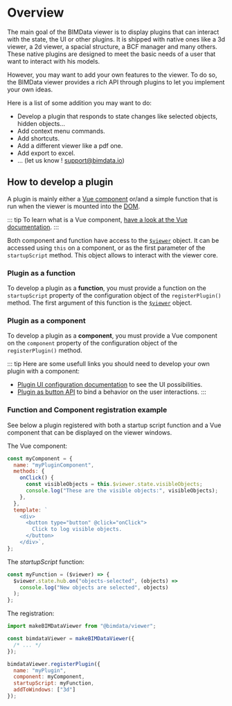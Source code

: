 # Overview

The main goal of the BIMData viewer is to display plugins that can interact with the state, the UI or other plugins. It is shipped with native ones like a 3d viewer, a 2d viewer, a spacial structure, a BCF manager and many others. These native plugins are designed to meet the basic needs of a user that want to interact with his models.

However, you may want to add your own features to the viewer. To do so, the BIMData viewer provides a rich API through plugins to let you implement your own ideas.

Here is a list of some addition you may want to do:

- Develop a plugin that responds to state changes like selected objects, hidden objects...
- Add context menu commands.
- Add shortcuts.
- Add a different viewer like a pdf one.
- Add export to excel.
- ... (let us know ! [support@bimdata.io](mailto:support@bimdata.io))

## How to develop a plugin

A plugin is mainly either a [Vue component](https://vuejs.org/guide/essentials/component-basics.html) or/and a simple function that is run when the viewer is mounted into the [DOM](https://developer.mozilla.org/en-US/docs/Web/API/Document_Object_Model).

::: tip
To learn what is a Vue component, [have a look at the Vue documentation](https://vuejs.org/guide/introduction.html).
:::

Both component and function have access to the [`$viewer`](/viewer/reference/$viewer.html) object. It can be accessed using `this` on a component, or as the first parameter of the `startupScript` method. This object allows to interact with the viewer core.

### Plugin as a function

To develop a plugin as a **function**, you must provide a function on the `startupScript` property of the configuration object of the `registerPlugin()` method. The first argument of this function is the [`$viewer`](/viewer/reference/$viewer.html) object.

### Plugin as a component

To develop a plugin as a **component**, you must provide a Vue component on the `component` property of the configuration object of the `registerPlugin()` method.

::: tip
Here are some usefull links you should need to develop your own plugin with a component:
- [Plugin UI configuration documentation](/viewer/customize_the_ui.html#plugin) to see the UI possibilities.
- [Plugin as button API](/viewer/plugins/plugin_as_button.html) to bind a behavior on the user interactions.
:::

### Function and Component registration example

See below a plugin registered with both a startup script function and a Vue component that can be displayed on the viewer windows.

The Vue component:

```javascript
const myComponent = {
  name: "myPluginComponent",
  methods: {
    onClick() {
      const visibleObjects = this.$viewer.state.visibleObjects;
      console.log("These are the visible objects:", visibleObjects);
    },
  },
  template: `
    <div>
      <button type="button" @click="onClick">
        Click to log visible objects.
      </button>
    </div>`,
};
```

The *startupScript* function:

```javascript
const myFunction = ($viewer) => {
  $viewer.state.hub.on("objects-selected", (objects) =>
    console.log("New objects are selected", objects)
  );
};
```

The registration:

```javascript
import makeBIMDataViewer from "@bimdata/viewer";

const bimdataViewer = makeBIMDataViewer({
  /* ... */
});

bimdataViewer.registerPlugin({
  name: "myPlugin",
  component: myComponent,
  startupScript: myFunction,
  addToWindows: ["3d"]
});
```
